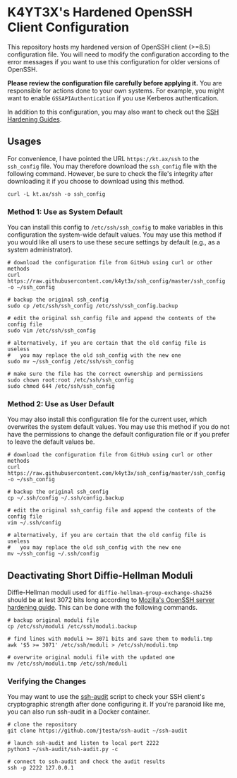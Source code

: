 # K4YT3X's Hardened OpenSSH Client Configuration

This repository hosts my hardened version of OpenSSH client (>=8.5) configuration file. You will need to modify the configuration according to the error messages if you want to use this configuration for older versions of OpenSSH.

**Please review the configuration file carefully before applying it.** You are responsible for actions done to your own systems. For example, you might want to enable `GSSAPIAuthentication` if you use Kerberos authentication.

In addition to this configuration, you may also want to check out the [SSH Hardening Guides](https://www.ssh-audit.com/hardening_guides.html).

## Usages

For convenience, I have pointed the URL `https://kt.ax/ssh` to the `ssh_config` file. You may therefore download the `ssh_config` file with the following command. However, be sure to check the file's integrity after downloading it if you choose to download using this method.

```shell
curl -L kt.ax/ssh -o ssh_config
```

### Method 1: Use as System Default

You can install this config to `/etc/ssh/ssh_config` to make variables in this configuration the system-wide default values. You may use this method if you would like all users to use these secure settings by default (e.g., as a system administrator).

```shell
# download the configuration file from GitHub using curl or other methods
curl https://raw.githubusercontent.com/k4yt3x/ssh_config/master/ssh_config -o ~/ssh_config

# backup the original ssh_config
sudo cp /etc/ssh/ssh_config /etc/ssh/ssh_config.backup

# edit the original ssh_config file and append the contents of the config file
sudo vim /etc/ssh/ssh_config

# alternatively, if you are certain that the old config file is useless
#   you may replace the old ssh_config with the new one
sudo mv ~/ssh_config /etc/ssh/ssh_config

# make sure the file has the correct ownership and permissions
sudo chown root:root /etc/ssh/ssh_config
sudo chmod 644 /etc/ssh/ssh_config
```

### Method 2: Use as User Default

You may also install this configuration file for the current user, which overwrites the system default values. You may use this method if you do not have the permissions to change the default configuration file or if you prefer to leave the default values be.

```shell
# download the configuration file from GitHub using curl or other methods
curl https://raw.githubusercontent.com/k4yt3x/ssh_config/master/ssh_config -o ~/ssh_config

# backup the original ssh_config
cp ~/.ssh/config ~/.ssh/config.backup

# edit the original ssh_config file and append the contents of the config file
vim ~/.ssh/config

# alternatively, if you are certain that the old config file is useless
#   you may replace the old ssh_config with the new one
mv ~/ssh_config ~/.ssh/config
```

## Deactivating Short Diffie-Hellman Moduli

Diffie-Hellman moduli used for `diffie-hellman-group-exchange-sha256` should be at lest 3072 bits long according to [Mozilla's OpenSSH server hardening guide](https://infosec.mozilla.org/guidelines/openssh#modern-openssh-67). This can be done with the following commands.

```shell
# backup original moduli file
cp /etc/ssh/moduli /etc/ssh/moduli.backup

# find lines with moduli >= 3071 bits and save them to moduli.tmp
awk '$5 >= 3071' /etc/ssh/moduli > /etc/ssh/moduli.tmp

# overwrite original moduli file with the updated one
mv /etc/ssh/moduli.tmp /etc/ssh/moduli
```

### Verifying the Changes

You may want to use the [ssh-audit](https://github.com/jtesta/ssh-audit) script to check your SSH client's cryptographic strength after done configuring it. If you're paranoid like me, you can also run ssh-audit in a Docker container.

```shell
# clone the repository
git clone https://github.com/jtesta/ssh-audit ~/ssh-audit

# launch ssh-audit and listen to local port 2222
python3 ~/ssh-audit/ssh-audit.py -c

# connect to ssh-audit and check the audit results
ssh -p 2222 127.0.0.1
```
